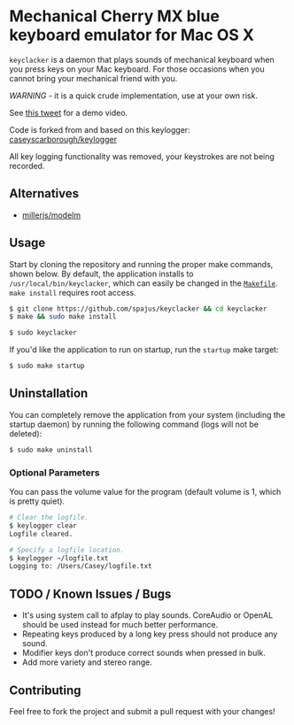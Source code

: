 # Mechanical Cherry MX blue keyboard emulator for Mac OS X

`keyclacker` is a daemon that plays sounds of mechanical keyboard when you
press keys on your Mac keyboard. For those occasions when you cannot bring your
mechanical friend with you.

*WARNING* - it is a quick crude implementation, use at your own risk.

See [this tweet](https://twitter.com/TheRealSpajus/status/888009860788473856)
for a demo video.

Code is forked from and based on this keylogger:
[caseyscarborough/keylogger](https://github.com/caseyscarborough/keylogger)

All key logging functionality was removed, your keystrokes are not being
recorded.

## Alternatives

- [millerjs/modelm](https://github.com/millerjs/modelm)

## Usage

Start by cloning the repository and running the proper make commands, shown
below. By default, the application installs to `/usr/local/bin/keyclacker`,
which can easily be changed in the
[`Makefile`](https://github.com/spajus/keyclacker/blob/master/Makefile).
`make install` requires root access.

```bash
$ git clone https://github.com/spajus/keyclacker && cd keyclacker
$ make && sudo make install
```

```bash
$ sudo keyclacker
```

If you'd like the application to run on startup, run the `startup` make target:

```bash
$ sudo make startup
```

## Uninstallation

You can completely remove the application from your system (including the
startup daemon) by running the following command (logs will not be deleted):

```bash
$ sudo make uninstall
```

### Optional Parameters

You can pass the volume value for the program (default volume is 1, which is
pretty quiet).

```bash
# Clear the logfile.
$ keylogger clear
Logfile cleared.

# Specify a logfile location.
$ keylogger ~/logfile.txt
Logging to: /Users/Casey/logfile.txt
```

## TODO / Known Issues / Bugs

- It's using system call to afplay to play sounds. CoreAudio or OpenAL should
  be used instead for much better performance.
- Repeating keys produced by a long key press should not produce any sound.
- Modifier keys don't produce correct sounds when pressed in bulk.
- Add more variety and stereo range.

## Contributing

Feel free to fork the project and submit a pull request with your changes!
